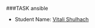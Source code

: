 ###TASK ansible
- Student Name: [Vitali Shulhach](https://github.com/MNTLab/cm-ansible-1/tree/vitali_shulhach)
